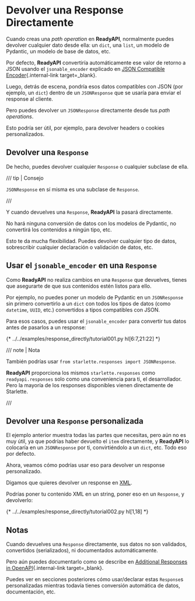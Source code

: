# Devolver una Response Directamente

Cuando creas una *path operation* en **ReadyAPI**, normalmente puedes devolver cualquier dato desde ella: un `dict`, una `list`, un modelo de Pydantic, un modelo de base de datos, etc.

Por defecto, **ReadyAPI** convertiría automáticamente ese valor de retorno a JSON usando el `jsonable_encoder` explicado en [JSON Compatible Encoder](../tutorial/encoder.md){.internal-link target=_blank}.

Luego, detrás de escena, pondría esos datos compatibles con JSON (por ejemplo, un `dict`) dentro de un `JSONResponse` que se usaría para enviar el response al cliente.

Pero puedes devolver un `JSONResponse` directamente desde tus *path operations*.

Esto podría ser útil, por ejemplo, para devolver headers o cookies personalizados.

## Devolver una `Response`

De hecho, puedes devolver cualquier `Response` o cualquier subclase de ella.

/// tip | Consejo

`JSONResponse` en sí misma es una subclase de `Response`.

///

Y cuando devuelves una `Response`, **ReadyAPI** la pasará directamente.

No hará ninguna conversión de datos con los modelos de Pydantic, no convertirá los contenidos a ningún tipo, etc.

Esto te da mucha flexibilidad. Puedes devolver cualquier tipo de datos, sobrescribir cualquier declaración o validación de datos, etc.

## Usar el `jsonable_encoder` en una `Response`

Como **ReadyAPI** no realiza cambios en una `Response` que devuelves, tienes que asegurarte de que sus contenidos estén listos para ello.

Por ejemplo, no puedes poner un modelo de Pydantic en un `JSONResponse` sin primero convertirlo a un `dict` con todos los tipos de datos (como `datetime`, `UUID`, etc.) convertidos a tipos compatibles con JSON.

Para esos casos, puedes usar el `jsonable_encoder` para convertir tus datos antes de pasarlos a un response:

{* ../../examples/response_directly/tutorial001.py hl[6:7,21:22] *}

/// note | Nota

También podrías usar `from starlette.responses import JSONResponse`.

**ReadyAPI** proporciona los mismos `starlette.responses` como `readyapi.responses` solo como una conveniencia para ti, el desarrollador. Pero la mayoría de los responses disponibles vienen directamente de Starlette.

///

## Devolver una `Response` personalizada

El ejemplo anterior muestra todas las partes que necesitas, pero aún no es muy útil, ya que podrías haber devuelto el `item` directamente, y **ReadyAPI** lo colocaría en un `JSONResponse` por ti, convirtiéndolo a un `dict`, etc. Todo eso por defecto.

Ahora, veamos cómo podrías usar eso para devolver un response personalizado.

Digamos que quieres devolver un response en <a href="https://en.wikipedia.org/wiki/XML" class="external-link" target="_blank">XML</a>.

Podrías poner tu contenido XML en un string, poner eso en un `Response`, y devolverlo:

{* ../../examples/response_directly/tutorial002.py hl[1,18] *}

## Notas

Cuando devuelves una `Response` directamente, sus datos no son validados, convertidos (serializados), ni documentados automáticamente.

Pero aún puedes documentarlo como se describe en [Additional Responses in OpenAPI](additional-responses.md){.internal-link target=_blank}.

Puedes ver en secciones posteriores cómo usar/declarar estas `Response`s personalizadas mientras todavía tienes conversión automática de datos, documentación, etc.
